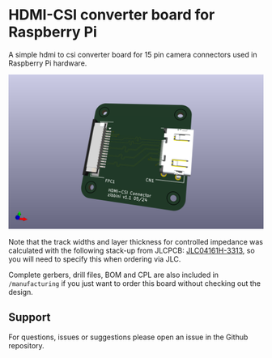 # HDMI-CSI converter board for Raspberry Pi

A simple hdmi to csi converter board for 15 pin camera connectors used in Raspberry Pi hardware. 

![Alt Text](https://github.com/zibbini/rpi_hdmi-csi/blob/main/assets/hdmi-csi.png)

Note that the track widths and layer thickness for controlled impedance was calculated with the following stack-up from JLCPCB: [JLC04161H-3313](https://jlcpcb.com/impedance), so you will need to specify this when ordering via JLC. 

Complete gerbers, drill files, BOM and CPL are also included in `/manufacturing` if you just want to order this board without checking out the design.

## Support 

For questions, issues or suggestions please open an issue in the Github repository.